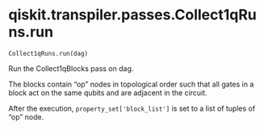 # qiskit.transpiler.passes.Collect1qRuns.run

`Collect1qRuns.run(dag)`

Run the Collect1qBlocks pass on dag.

The blocks contain “op” nodes in topological order such that all gates in a block act on the same qubits and are adjacent in the circuit.

After the execution, `property_set['block_list']` is set to a list of tuples of “op” node.
